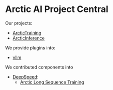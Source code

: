 # Arctic AI Project Central

Our projects:
- [ArcticTraining](https://github.com/snowflakedb/ArcticTraining)
- [ArcticInference](https://github.com/snowflakedb/ArcticInference)

We provide plugins into:
- [vllm](https://github.com/vllm-project/vllm)

We contributed components into 
- [DeepSpeed](https://github.com/deepspeedai/deepspeed):
   * [Arctic Long Sequence Training](https://www.deepspeed.ai/tutorials/ulysses-alst-sequence-parallelism/)
